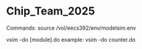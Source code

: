 # Chip_Team_2025

Commands:
source /vol/eecs392/env/modelsim.env

vsim -do [module].do
example: vsim -do counter.do
